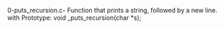 0-puts_recursion.c- Function that prints a string, followed by a new line. with Prototype: void _puts_recursion(char *s);
